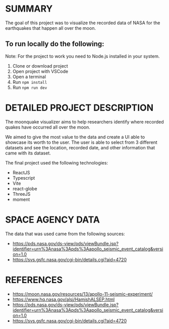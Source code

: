 # SUMMARY

The goal of this project was to visualize the recorded data of NASA for the earthquakes that happen all over the moon.

## To run locally do the following:

Note: For the project to work you need to Node.js installed in your system.

1. Clone or download project
2. Open project with VSCode
3. Open a terminal
4. Run `npm install`
5. Run `npm run dev`

# DETAILED PROJECT DESCRIPTION

The moonquake visualizer aims to help researchers identify where recorded quakes have occurred all over the moon.

We aimed to give the most value to the data and create a UI able to showcase its worth to the user. The user is able to
select from 3 different datasets and see the location, recorded date, and other information that came with its dataset.

The final project used the following technologies:

- ReactJS
- Typescript
- Vite
- react-globe
- ThreeJS
- moment

# SPACE AGENCY DATA

The data that was used came from the following sources:

- https://pds.nasa.gov/ds-view/pds/viewBundle.jsp?identifier=urn%3Anasa%3Apds%3Aapollo_seismic_event_catalog&version=1.0
- https://svs.gsfc.nasa.gov/cgi-bin/details.cgi?aid=4720

# REFERENCES

- https://moon.nasa.gov/resources/13/apollo-11-seismic-experiment/
- https://www.hq.nasa.gov/alsj/HamishALSEP.html
- https://pds.nasa.gov/ds-view/pds/viewBundle.jsp?identifier=urn%3Anasa%3Apds%3Aapollo_seismic_event_catalog&version=1.0
- https://svs.gsfc.nasa.gov/cgi-bin/details.cgi?aid=4720
